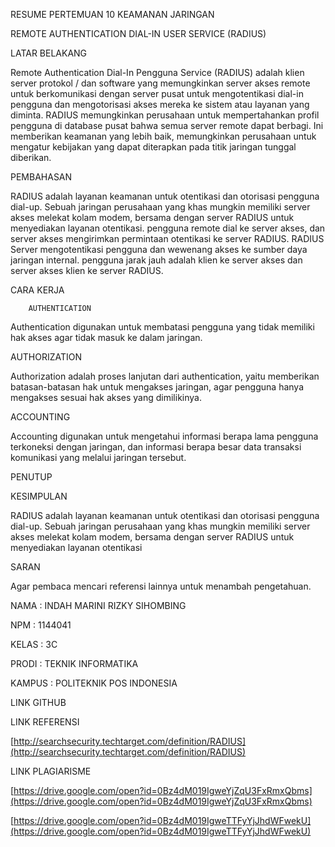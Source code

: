 RESUME PERTEMUAN 10 KEAMANAN JARINGAN

REMOTE AUTHENTICATION DIAL-IN USER SERVICE (RADIUS)

LATAR BELAKANG

Remote Authentication Dial-In Pengguna Service (RADIUS) adalah klien server protokol / dan software yang memungkinkan server akses remote untuk berkomunikasi dengan server pusat untuk mengotentikasi dial-in pengguna dan mengotorisasi akses mereka ke sistem atau layanan yang diminta. RADIUS memungkinkan perusahaan untuk mempertahankan profil pengguna di database pusat bahwa semua server remote dapat berbagi. Ini memberikan keamanan yang lebih baik, memungkinkan perusahaan untuk mengatur kebijakan yang dapat diterapkan pada titik jaringan tunggal diberikan.

PEMBAHASAN

RADIUS adalah layanan keamanan untuk otentikasi dan otorisasi pengguna dial-up. Sebuah jaringan perusahaan yang khas mungkin memiliki server akses melekat kolam modem, bersama dengan server RADIUS untuk menyediakan layanan otentikasi. pengguna remote dial ke server akses, dan server akses mengirimkan permintaan otentikasi ke server RADIUS. RADIUS Server mengotentikasi pengguna dan wewenang akses ke sumber daya jaringan internal. pengguna jarak jauh adalah klien ke server akses dan server akses klien ke server RADIUS.

CARA KERJA

        AUTHENTICATION

Authentication digunakan untuk membatasi pengguna yang tidak memiliki hak akses agar tidak masuk ke dalam jaringan.

AUTHORIZATION

Authorization adalah proses lanjutan dari authentication, yaitu memberikan batasan-batasan hak untuk mengakses jaringan, agar pengguna hanya mengakses sesuai hak akses yang dimilikinya.



ACCOUNTING

Accounting digunakan untuk mengetahui informasi berapa lama pengguna terkoneksi dengan jaringan, dan informasi berapa besar data transaksi komunikasi yang melalui jaringan tersebut.

PENUTUP

KESIMPULAN

RADIUS adalah layanan keamanan untuk otentikasi dan otorisasi pengguna dial-up. Sebuah jaringan perusahaan yang khas mungkin memiliki server akses melekat kolam modem, bersama dengan server RADIUS untuk menyediakan layanan otentikasi

SARAN

Agar pembaca mencari referensi lainnya untuk menambah pengetahuan.

NAMA        : INDAH MARINI RIZKY SIHOMBING

NPM                : 1144041

KELAS        : 3C

PRODI        : TEKNIK INFORMATIKA

KAMPUS        : POLITEKNIK POS INDONESIA

LINK GITHUB

LINK REFERENSI

[http://searchsecurity.techtarget.com/definition/RADIUS](http://searchsecurity.techtarget.com/definition/RADIUS)

LINK PLAGIARISME

[https://drive.google.com/open?id=0Bz4dM019IgweYjZqU3FxRmxQbms](https://drive.google.com/open?id=0Bz4dM019IgweYjZqU3FxRmxQbms)

[https://drive.google.com/open?id=0Bz4dM019IgweTTFyYjJhdWFwekU](https://drive.google.com/open?id=0Bz4dM019IgweTTFyYjJhdWFwekU)